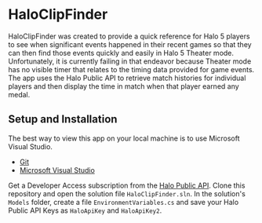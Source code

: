 # HaloClipFinder

HaloClipFinder was created to provide a quick reference for Halo 5 players to see when significant events happened in their recent games so that they can then find those events quickly and easily in Halo 5 Theater mode. Unfortunately, it is currently failing in that endeavor because Theater mode has no visible timer that relates to the timing data provided for game events. The app uses the Halo Public API to retrieve match histories for individual players and then display the time in match when that player earned any medal.

## Setup and Installation

The best way to view this app on your local machine is to use Microsoft Visual Studio.
* [Git](https://git-scm.com/)
* [Microsoft Visual Studio](https://www.visualstudio.com/downloads/)

Get a Developer Access subscription from the [Halo Public API](https://developer.haloapi.com/products). Clone this repository and open the solution file `HaloClipFinder.sln`. In the solution's `Models` folder, create a file `EnvironmentVariables.cs` and save your Halo Public API Keys as `HaloApiKey` and `HaloApiKey2`.
